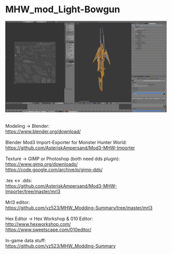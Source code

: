 # MHW_mod_Light-Bowgun
![alt text](https://github.com/yz523/Monster-Hunter-World-mods/blob/main/MOD_Light-Bowgun/lbg.png)
<br />
<br />

Modeling -> Blender:<br />
https://www.blender.org/download/
<br />
<br />
Blender Mod3 Import-Exporter for Monster Hunter World:<br />
https://github.com/AsteriskAmpersand/Mod3-MHW-Importer
<br />
<br />
Texture -> GIMP or Photoshop (both need dds plugin):<br />
https://www.gimp.org/downloads/
<br />
https://code.google.com/archive/p/gimp-dds/
<br />
<br />
.tex <-> .dds:<br />
https://github.com/AsteriskAmpersand/Mod3-MHW-Importer/tree/master/mrl3
<br />
<br />
Mrl3 editor:<br />
https://github.com/yz523/MHW_Modding-Summary/tree/master/mrl3
<br />
<br />
Hex Editor -> Hex Workshop & 010 Editor:<br />
http://www.hexworkshop.com/
<br />
https://www.sweetscape.com/010editor/
<br />
<br />
In-game data stuff:<br />
https://github.com/yz523/MHW_Modding-Summary

